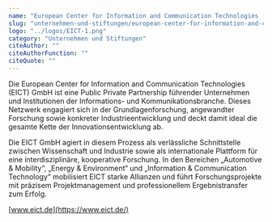 ```yaml
---
name: "European Center for Information and Communication Technologies (EICT) GmbH"
slug: "unternehmen-und-stiftungen/european-center-for-information-and-communication-technologies-eict-gmb-h"
logo: "../logos/EICT-1.png"
category: "Unternehmen und Stiftungen"
citeAuthor: ""
citeAuthorFunction: ""
citeQuote: ""
---
```


Die European Center for Information and Communication Technologies (EICT) GmbH ist eine Public Private Partnership führender Unternehmen und Institutionen der Informations- und Kommunikationsbranche. Dieses Netzwerk engagiert sich in der Grundlagenforschung, angewandter Forschung sowie konkreter Industrieentwicklung und deckt damit ideal die gesamte Kette der Innovationsentwicklung ab.

Die EICT GmbH agiert in diesem Prozess als verlässliche Schnittstelle zwischen Wissenschaft und Industrie sowie als internationale Plattform für eine interdisziplinäre, kooperative Forschung. In den Bereichen „Automotive & Mobility“, „Energy & Environment“ und „Information & Communication Technology“ mobilisiert EICT starke Allianzen und führt Forschungsprojekte mit präzisem Projektmanagement und professionellem Ergebnistransfer zum Erfolg.

[www.eict.de](https://www.eict.de/)
